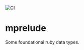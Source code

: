 ![CI](https://github.com/mbj/mprelude-rb/workflows/CI/badge.svg)

# mprelude

Some foundational ruby data types.
